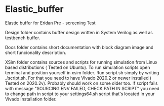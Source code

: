# Elastic_buffer
Elastic buffer for Eridan Pre - screening Test

Design folder contains buffer design written in System Verilog as well as testbench buffer.

Docs folder contains short documentation with block diagram image and short funcionality description.

XSim folder contains sources and scripts for running simulation from Linux based distributions ( Tested on Ubuntu). To run simulation scripts open terminal and position yourself in xsim folder. Run script.sh simply by writing ./script.sh. For that you need to have Vivado 2020.2 or newer installed ( Tested on 2020.2v). Probably should work on some older too. If script fails with message "SOURCING ENV FAILED, CHECK PATH IN SCRIPT" you need to change path in script to your settings64.sh script that's located in your Vivado installation folder. 
